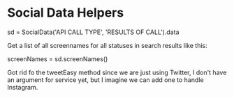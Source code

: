 Social Data Helpers
===================


sd = SocialData('API CALL TYPE', 'RESULTS OF CALL').data

Get a list of all screennames for all statuses in search results like this:


screenNames = sd.screenNames()


Got rid fo the tweetEasy method since we are just using Twitter, I don't have an argument for service yet, but I imagine we can add one to handle Instagram.



